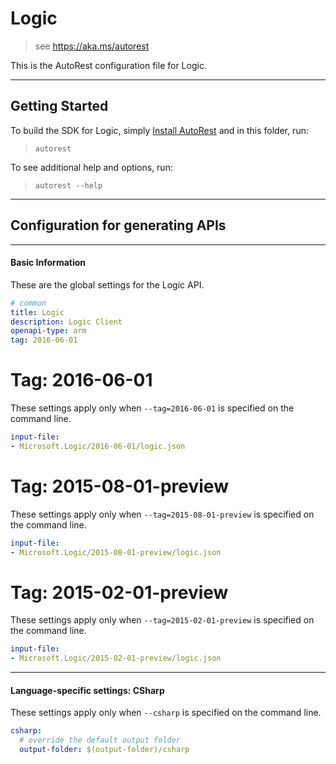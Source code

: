 # Logic
    
> see https://aka.ms/autorest

This is the AutoRest configuration file for Logic.



---
## Getting Started 
To build the SDK for Logic, simply [Install AutoRest](https://aka.ms/autorest/install) and in this folder, run:

> `autorest`

To see additional help and options, run:

> `autorest --help`
---

## Configuration for generating APIs


---
#### Basic Information 
These are the global settings for the Logic API.

``` yaml
# common 
title: Logic
description: Logic Client
openapi-type: arm
tag: 2016-06-01

```


# Tag: 2016-06-01

These settings apply only when `--tag=2016-06-01` is specified on the command line.

``` yaml $(tag) == '2016-06-01'
input-file:
- Microsoft.Logic/2016-06-01/logic.json

```
 
# Tag: 2015-08-01-preview

These settings apply only when `--tag=2015-08-01-preview` is specified on the command line.

``` yaml $(tag) == '2015-08-01-preview'
input-file:
- Microsoft.Logic/2015-08-01-preview/logic.json

```
 
# Tag: 2015-02-01-preview

These settings apply only when `--tag=2015-02-01-preview` is specified on the command line.

``` yaml $(tag) == '2015-02-01-preview'
input-file:
- Microsoft.Logic/2015-02-01-preview/logic.json

```


---
#### Language-specific settings: CSharp

These settings apply only when `--csharp` is specified on the command line.

``` yaml $(csharp)
csharp:
  # override the default output folder
  output-folder: $(output-folder)/csharp
```

